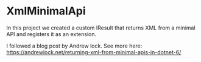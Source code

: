 # XmlMinimalApi

In this project we created a custom IResult that returns XML from a minimal API and registers it as an extension.

I followed a blog post by Andrew lock. See more here: https://andrewlock.net/returning-xml-from-minimal-apis-in-dotnet-6/


